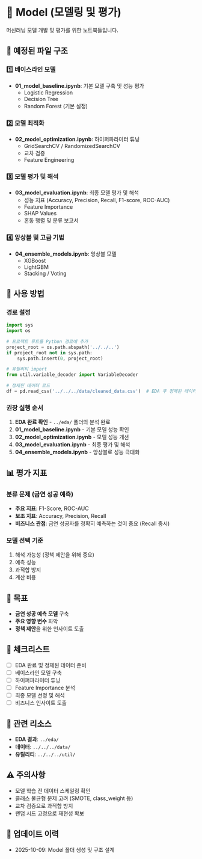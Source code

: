 # 🤖 Model (모델링 및 평가)

머신러닝 모델 개발 및 평가를 위한 노트북들입니다.

## 📁 예정된 파일 구조

### 1️⃣ 베이스라인 모델
- **01_model_baseline.ipynb**: 기본 모델 구축 및 성능 평가
  - Logistic Regression
  - Decision Tree
  - Random Forest (기본 설정)

### 2️⃣ 모델 최적화
- **02_model_optimization.ipynb**: 하이퍼파라미터 튜닝
  - GridSearchCV / RandomizedSearchCV
  - 교차 검증
  - Feature Engineering

### 3️⃣ 모델 평가 및 해석
- **03_model_evaluation.ipynb**: 최종 모델 평가 및 해석
  - 성능 지표 (Accuracy, Precision, Recall, F1-score, ROC-AUC)
  - Feature Importance
  - SHAP Values
  - 혼동 행렬 및 분류 보고서

### 4️⃣ 앙상블 및 고급 기법
- **04_ensemble_models.ipynb**: 앙상블 모델
  - XGBoost
  - LightGBM
  - Stacking / Voting

## 🔧 사용 방법

### 경로 설정
```python
import sys
import os

# 프로젝트 루트를 Python 경로에 추가
project_root = os.path.abspath('../../..')
if project_root not in sys.path:
    sys.path.insert(0, project_root)

# 유틸리티 import
from util.variable_decoder import VariableDecoder

# 정제된 데이터 로드
df = pd.read_csv('../../../data/cleaned_data.csv')  # EDA 후 정제된 데이터
```

### 권장 실행 순서

1. **EDA 완료 확인** - `../eda/` 폴더의 분석 완료
2. **01_model_baseline.ipynb** - 기본 모델 성능 확인
3. **02_model_optimization.ipynb** - 모델 성능 개선
4. **03_model_evaluation.ipynb** - 최종 평가 및 해석
5. **04_ensemble_models.ipynb** - 앙상블로 성능 극대화

## 📊 평가 지표

### 분류 문제 (금연 성공 예측)
- **주요 지표**: F1-Score, ROC-AUC
- **보조 지표**: Accuracy, Precision, Recall
- **비즈니스 관점**: 금연 성공자를 정확히 예측하는 것이 중요 (Recall 중시)

### 모델 선택 기준
1. 해석 가능성 (정책 제안을 위해 중요)
2. 예측 성능
3. 과적합 방지
4. 계산 비용

## 🎯 목표

- **금연 성공 예측 모델** 구축
- **주요 영향 변수** 파악
- **정책 제안**을 위한 인사이트 도출

## 📌 체크리스트

- [ ] EDA 완료 및 정제된 데이터 준비
- [ ] 베이스라인 모델 구축
- [ ] 하이퍼파라미터 튜닝
- [ ] Feature Importance 분석
- [ ] 최종 모델 선정 및 해석
- [ ] 비즈니스 인사이트 도출

## 🔗 관련 리소스

- **EDA 결과**: `../eda/`
- **데이터**: `../../../data/`
- **유틸리티**: `../../../util/`

## ⚠️ 주의사항

- 모델 학습 전 데이터 스케일링 확인
- 클래스 불균형 문제 고려 (SMOTE, class_weight 등)
- 교차 검증으로 과적합 방지
- 랜덤 시드 고정으로 재현성 확보

## 📅 업데이트 이력

- 2025-10-09: Model 폴더 생성 및 구조 설계

